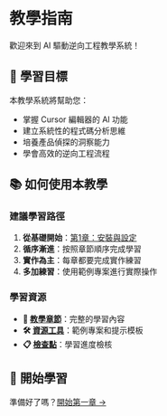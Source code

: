 # 教學指南

歡迎來到 AI 驅動逆向工程教學系統！

## 🎯 學習目標

本教學系統將幫助您：

- 掌握 Cursor 編輯器的 AI 功能
- 建立系統性的程式碼分析思維
- 培養產品偵探的洞察能力
- 學會高效的逆向工程流程

## 📚 如何使用本教學

### 建議學習路徑

1. **從基礎開始**：[第1章：安裝與設定](/chapters/01-installation-setup)
2. **循序漸進**：按照章節順序完成學習
3. **實作為主**：每章都要完成實作練習
4. **多加練習**：使用範例專案進行實際操作

### 學習資源

- **📖 [教學章節](/chapters/)**：完整的學習內容
- **🛠️ [資源工具](/resources/)**：範例專案和提示模板
- **📋 [檢查點](/checkpoints/)**：學習進度檢核

## 🚀 開始學習

準備好了嗎？[開始第一章 →](/chapters/01-installation-setup) 